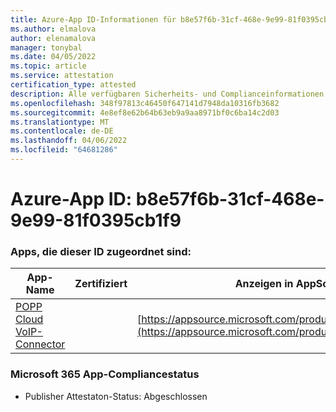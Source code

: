 ```yaml
---
title: Azure-App ID-Informationen für b8e57f6b-31cf-468e-9e99-81f0395cb1f9
ms.author: elmalova
author: elenamalova
manager: tonybal
ms.date: 04/05/2022
ms.topic: article
ms.service: attestation
certification_type: attested
description: Alle verfügbaren Sicherheits- und Complianceinformationen für b8e57f6b-31cf-468e-9e99-81f0395cb1f9.
ms.openlocfilehash: 348f97813c46450f647141d7948da10316fb3682
ms.sourcegitcommit: 4e8ef8e62b64b63eb9a9aa8971bf0c6ba14c2d03
ms.translationtype: MT
ms.contentlocale: de-DE
ms.lasthandoff: 04/06/2022
ms.locfileid: "64681286"
---
```

# <a name="azure-app-id-b8e57f6b-31cf-468e-9e99-81f0395cb1f9"></a>Azure-App ID: b8e57f6b-31cf-468e-9e99-81f0395cb1f9


### <a name="apps-associated-with-this-id"></a>Apps, die dieser ID zugeordnet sind:
| **App-Name** | **Zertifiziert** | **Anzeigen in AppSource** |
|--------------|---------------|-----------------------|
| [POPP Cloud VoIP-Connector](../forward/WA200003306.md) |  | [https://appsource.microsoft.com/product/office/WA200003306](https://appsource.microsoft.com/product/office/WA200003306) |

### <a name="microsoft-365-app-compliance-status"></a>Microsoft 365 App-Compliancestatus
- Publisher Attestaton-Status: Abgeschlossen
